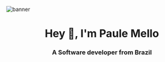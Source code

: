 ![banner](https://github.com/Dhampirkid/Paule/assets/59907505/e873e08d-e2d1-45c0-a0c6-31710a5df0c6)
<h1 align="center">Hey 👋, I'm Paule Mello</h1>
<h3 align="center">A Software developer from Brazil</h3>
